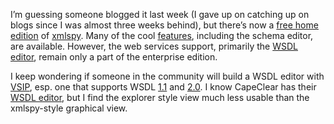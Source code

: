 I’m guessing someone blogged it last week (I gave up on catching up on
blogs since I was almost three weeks behind), but there’s now a [free
home edition](http://www.altova.com/support_freexmlspyhome.asp) of
[xmlspy](http://www.altova.com/products_ide.html). Many of the cool
[features](http://www.altova.com/matrix_x.html), including the schema
editor, are available. However, the web services support, primarily the
[WSDL editor](http://www.altova.com/features_wsdl.html), remain only a
part of the enterprise edition.

I keep wondering if someone in the community will build a WSDL editor
with [VSIP](http://msdn.microsoft.com/vstudio/extend/), esp. one that
supports WSDL [1.1](http://www.w3.org/TR/2001/NOTE-wsdl-20010315) and
[2.0](http://www.w3.org/TR/2004/WD-wsdl20-20040326). I know CapeClear
has their [WSDL editor](http://www.capescience.com/soa/index.shtml), but
I find the explorer style view much less usable than the xmlspy-style
graphical view.
